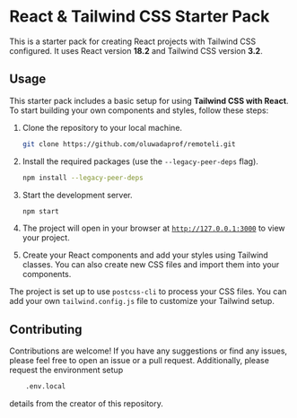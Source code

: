 # React & Tailwind CSS Starter Pack

This is a starter pack for creating React projects with Tailwind CSS configured. It uses React version **18.2** and Tailwind CSS version **3.2**.

## Usage

This starter pack includes a basic setup for using **Tailwind CSS with React**. To start building your own components and styles, follow these steps:

1. Clone the repository to your local machine.
    ```sh
    git clone https://github.com/oluwadaprof/remoteli.git
    ```

1. Install the required packages (use the `--legacy-peer-deps` flag).
    ```sh
    npm install --legacy-peer-deps
    ```

1. Start the development server.
    ```sh
    npm start
    ```
1. The project will open in your browser at [`http://127.0.0.1:3000`](http://127.0.0.1:3000) to view your project.
1. Create your React components and add your styles using Tailwind classes. You can also create new CSS files and import them into your components.

The project is set up to use `postcss-cli` to process your CSS files. You can add your own `tailwind.config.js` file to customize your Tailwind setup.

## Contributing

Contributions are welcome! If you have any suggestions or find any issues, please feel free to open an issue or a pull request. Additionally, please request the environment setup 
```sh
    .env.local
```
details from the creator of this repository.